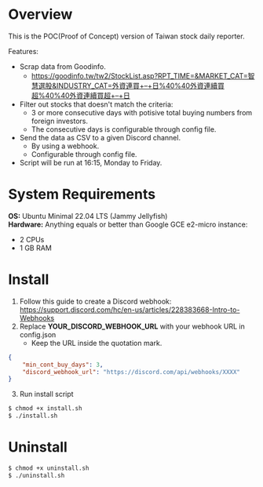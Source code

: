 # Overview

This is the POC(Proof of Concept) version of Taiwan stock daily reporter.

Features:
* Scrap data from Goodinfo.
    * https://goodinfo.tw/tw2/StockList.asp?RPT_TIME=&MARKET_CAT=智慧選股&INDUSTRY_CAT=外資連買+–+日%40%40外資連續買超%40%40外資連續買超+–+日
* Filter out stocks that doesn't match the criteria:
    * 3 or more consecutive days with potisive total buying numbers from foreign investors.
    * The consecutive days is configurable through config file.
* Send the data as CSV to a given Discord channel.
    * By using a webhook.
    * Configurable through config file.
* Script will be run at 16:15, Monday to Friday.

# System Requirements

**OS:** Ubuntu Minimal 22.04 LTS (Jammy Jellyfish)  
**Hardware:** Anything equals or better than Google GCE e2-micro instance:
* 2 CPUs
* 1 GB RAM

# Install

1. Follow this guide to create a Discord webhook: https://support.discord.com/hc/en-us/articles/228383668-Intro-to-Webhooks
2. Replace **YOUR_DISCORD_WEBHOOK_URL** with your webhook URL in config.json
    * Keep the URL inside the quotation mark.
```json
{
    "min_cont_buy_days": 3,
    "discord_webhook_url": "https://discord.com/api/webhooks/XXXX"
}
```
3. Run install script
```bash
$ chmod +x install.sh
$ ./install.sh
```

# Uninstall

```bash
$ chmod +x uninstall.sh
$ ./uninstall.sh
```